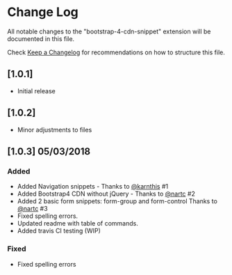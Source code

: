 # Change Log
All notable changes to the "bootstrap-4-cdn-snippet" extension will be documented in this file.

Check [Keep a Changelog](http://keepachangelog.com/) for recommendations on how to structure this file.

## [1.0.1]
- Initial release

## [1.0.2]
- Minor adjustments to files

## [1.0.3] 05/03/2018
### Added

- Added Navigation snippets  - Thanks to [@karnthis](https://github.com/karnthis) #1
- Added Bootstrap4 CDN without jQuery -  Thanks to [@nartc](https://github.com/nartc) #2
- Added 2 basic form snippets: form-group and form-control Thanks to [@nartc](https://github.com/nartc) #3
- Fixed spelling errors.
- Updated readme with table of commands.
- Added travis CI testing (WIP)

### Fixed

- Fixed spelling errors